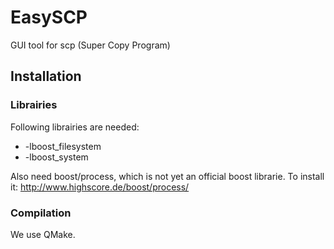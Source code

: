 # EasySCP

GUI tool for scp (Super Copy Program)

## Installation

### Librairies

Following librairies are needed:
* -lboost_filesystem 
* -lboost_system

Also need boost/process, which is not yet an official boost librarie. To install it: http://www.highscore.de/boost/process/

### Compilation

We use QMake.
